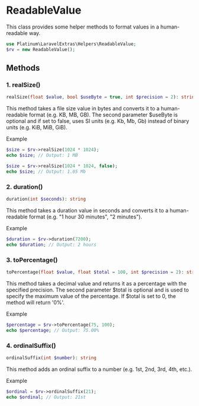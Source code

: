 # ReadableValue

This class provides some helper methods to format values in a human-readable way.

```php
use Platinum\LaravelExtras\Helpers\ReadableValue;
$rv = new ReadableValue();
```

## Methods

### 1. realSize()
```php 
realSize(float $value, bool $useByte = true, int $precision = 2): string
```
This method takes a file size value in bytes and converts it to a human-readable format (e.g. KB, MB, GB). The second parameter $useByte is optional and if set to false, uses SI units (e.g. Kb, Mb, Gb) instead of binary units (e.g. KiB, MiB, GiB).

Example
```php
$size = $rv->realSize(1024 * 1024);
echo $size; // Output: 1 MB

$size = $rv->realSize(1024 * 1024, false);
echo $size; // Output: 1.05 Mb
```

### 2. duration()
```php 
duration(int $seconds): string
```
This method takes a duration value in seconds and converts it to a human-readable format (e.g. "1 hour 30 minutes", "2 minutes").

Example
```php
$duration = $rv->duration(7200);
echo $duration; // Output: 2 hours
```

### 3. toPercentage()
```php 
toPercentage(float $value, float $total = 100, int $precision = 2): string
```
This method takes a decimal value and returns it as a percentage with the specified precision. The second parameter $total is optional and is used to specify the maximum value of the percentage. If $total is set to 0, the method will return '0%'.

Example
```php
$percentage = $rv->toPercentage(75, 100);
echo $percentage; // Output: 75.00%
```

### 4. ordinalSuffix()
```php 
ordinalSuffix(int $number): string
```
This method adds an ordinal suffix to a number (e.g. 1st, 2nd, 3rd, 4th, etc.).

Example
```php
$ordinal = $rv->ordinalSuffix(21);
echo $ordinal; // Output: 21st
```
